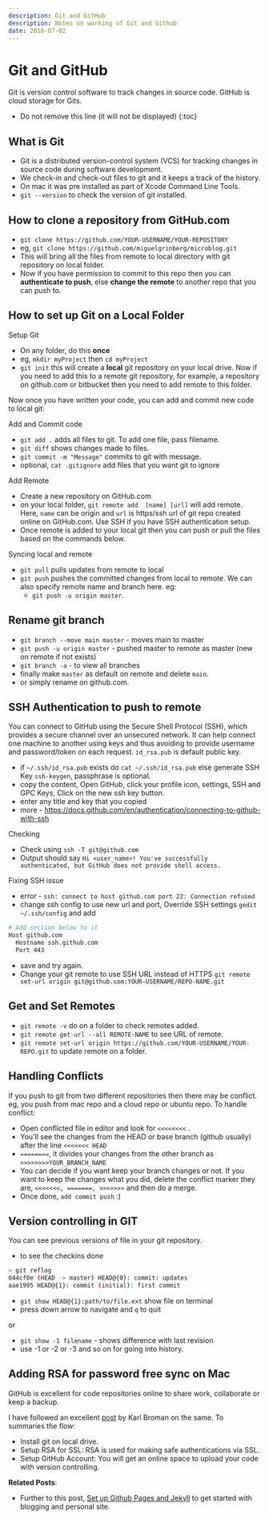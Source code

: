 ```yaml
---
description: Git and GitHub
description: Notes on working of Git and Github
date: 2018-07-02
---
```


# Git and GitHub

Git is version control software to track changes in source code. GitHub is cloud storage for Gits.

- Do not remove this line (it will not be displayed)
{:toc}

## What is Git

- Git is a distributed version-control system (VCS) for tracking changes in source code during software development.
- We check-in and check-out files to git and it keeps a track of the history.
- On mac it was pre installed as part of Xcode Command Line Tools.
- `git --version` to check the version of git installed.

## How to clone a repository from GitHub.com

- `git clone https://github.com/YOUR-USERNAME/YOUR-REPOSITORY`
- eg, `git clone https://github.com/miguelgrinberg/microblog.git`
- This will bring all the files from remote to local directory with git repository on local folder.
- Now if you have permission to commit to this repo then you can **authenticate to push**, else **change the remote** to another repo that you can push to.

## How to set up Git on a Local Folder

Setup Git

- On any folder, do this **once**
- eg, `mkdir myProject` then `cd myProject`
- `git init` this will create a **local** git repository on your local drive. Now if you need to add this to a remote git repository, for example, a repository on github.com or bitbucket then you need to add remote to this folder.

Now once you have written your code, you can add and commit new code to local git:

Add and Commit code

- `git add .` adds all files to git. To add one file, pass filename.
- `git diff` shows changes made to files.
- `git commit -m "Message"` commits to git with message.
- optional, `cat .gitignore` add files that you want git to ignore

Add Remote

- Create a new repository on GitHub.com
- on your local folder, `git remote add  [name] [url]` will add remote. Here, `name` can be origin and `url` is https/ssh url of git repo created online on GitHub.com. Use SSH if you have SSH authentication setup.
- Once remote is added to your local git then you can push or pull the files based on the commands below.

Syncing local and remote

- `git pull` pulls updates from remote to local
- `git push` pushes the committed changes from local to remote. We can also specify remote name and branch here. eg:
  - `git push -u origin master`.

## Rename git branch

- `git branch --move main master` - moves main to master
- `git push -u origin master` - pushed master to remote as master (new on remote if not exists)
- `git branch -a` - to view all branches
- finally make `master` as default on remote and delete `main`.
- or simply rename on github.com.

## SSH Authentication to push to remote

You can connect to GitHub using the Secure Shell Protocol (SSH), which provides a secure channel over an unsecured network. It can help connect one machine to another using keys and thus avoiding to provide username and password/token on each request. `id_rsa.pub` is default public key.

- if `~/.ssh/id_rsa.pub` exists do `cat ~/.ssh/id_rsa.pub` else generate SSH Key `ssh-keygen`, passphrase is optional.
- copy the content, Open GitHub, click your profile icon, settings, SSH and GPC Keys, Click on the new ssh key button.
- enter any title and key that you copied
- more - <https://docs.github.com/en/authentication/connecting-to-github-with-ssh>

Checking

- Check using `ssh -T git@github.com`
- Output should say `Hi <user_name>! You've successfully authenticated, but GitHub does not provide shell access.`

Fixing SSH issue

- error - `ssh: connect to host github.com port 22: Connection refused`
- change ssh config to use new url and port, Override SSH settings `gedit ~/.ssh/config` and add

```sh
# Add section below to it
Host github.com
  Hostname ssh.github.com
  Port 443
```

- save and try again.
- Change your git remote to use SSH URL instead of HTTPS `git remote set-url origin git@github.com:YOUR-USERNAME/REPO-NAME.git`

## Get and Set Remotes

- `git remote -v` do on a folder to check remotes added.
- `git remote get-url --all REMOTE-NAME` to see URL of remote.
- `git remote set-url origin https://github.com/YOUR-USERNAME/YOUR-REPO.git` to update remote on a folder.

## Handling Conflicts

If you push to git from two different repositories then there may be conflict. eg, you push from mac repo and a cloud repo or ubuntu repo. To handle conflict:

- Open conflicted file in editor and look for `<<<<<<<<` .
- You'll see the changes from the HEAD or base branch (github usually) after the line `<<<<<<< HEAD`
- `========`, it divides your changes from the other branch as `>>>>>>>>YOUR_BRANCH_NAME`
- You can decide if you want keep your branch changes or not. If you want to keep the changes what you did, delete the conflict marker they are, `<<<<<<<, =======, >>>>>>>` and then do a merge.
- Once done, `add commit push` :)

## Version controlling in GIT

You can see previous versions of file in your git repository.

- to see the checkins done

```sh
> git reflog
044cf0e (HEAD -> master) HEAD@{0}: commit: updates
aae1995 HEAD@{1}: commit (initial): first commit
```

- `git show HEAD@{1}:path/to/file.ext` show file on terminal
- press down arrow to navigate and `q` to quit

or

- `git show -1 filename` - shows difference with last revision
- use -1 or -2 or -3 and so on for going into history.

## Adding RSA for password free sync on Mac

GitHub is excellent for code repositories online to share work, collaborate or keep a backup.

I have followed an excellent [post](https://kbroman.org/github_tutorial/) by Karl Broman on the same. To summaries the flow:

- Install git on local drive.
- Setup RSA for SSL: RSA is used for making safe authentications via SSL.
- Setup GitHub Account: You will get an online space to upload your code with version controlling.

**Related Posts**:

- Further to this post, [Set up Github Pages and Jekyll](github-pages-jekyll) to get started with blogging and personal site.
